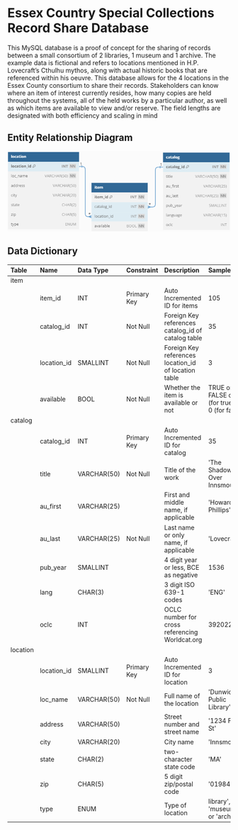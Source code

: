 # Essex Country Special Collections Record Share Database
This MySQL database is a proof of concept for the sharing of records between a small
consortium of 2 libraries, 1 museum and 1 archive. The example data is fictional and refers to
locations mentioned in H.P. Lovecraft’s Cthulhu mythos, along with actual historic books that are
referenced within his oeuvre. This database allows for the 4 locations in the Essex County
consortium to share their records. Stakeholders can know where an item of interest currently
resides, how many copies are held throughout the systems, all of the held works by a particular
author, as well as which items are available to view and/or reserve. The field lengths are
designated with both efficiency and scaling in mind

## Entity Relationship Diagram
![alt text](EntityRelationships.png)

## Data Dictionary
|Table|Name|Data Type|Constraint|Description|Sample|
|:----|:----|:----|:----|:----|:----|
|item| | | | | |
| |item_id|INT|Primary Key|Auto Incremented ID for items|105|
| |catalog_id|INT|Not Null|Foreign Key references catalog_id of catalog table|35|
| |location_id|SMALLINT|Not Null|Foreign Key references location_id of location table|3|
| |available|BOOL|Not Null|Whether the item is available or not|TRUE or FALSE or 1 (for true) or 0 (for false)|
|catalog| | | | | |
| |catalog_id|INT|Primary Key|Auto Incremented ID for catalog|35|
| |title|VARCHAR(50)|Not Null|Title of the work|'The Shadow Over Innsmouth'|
| |au_first|VARCHAR(25)| |First and middle name, if applicable|'Howard Phillips'|
| |au_last|VARCHAR(25)|Not Null|Last name or only name, if applicable|'Lovecraft'|
| |pub_year|SMALLINT| |4 digit year or less, BCE as negative|1536|
| |lang|CHAR(3)| |3 digit ISO 639-1 codes|'ENG'|
| |oclc|INT| |OCLC number for cross referencing Worldcat.org|3920225|
|location| | | | | |
| |location_id|SMALLINT|Primary Key|Auto Incremented ID for location|3|
| |loc_name|VARCHAR(50)|Not Null|Full name of the location|'Dunwich Public Library'|
| |address|VARCHAR(50)| |Street number and street name|'1234 Fake St'|
| |city|VARCHAR(20)| |City name|'Innsmouth'|
| |state|CHAR(2)| |two-character state code|'MA'|
| |zip|CHAR(5)| |5 digit zip/postal code|'01984'|
| |type|ENUM| |Type of location|library', 'museum', or 'archive'|
